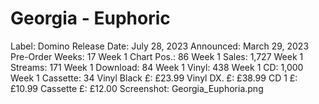 # Georgia - Euphoric

Label: Domino
Release Date: July 28, 2023
Announced: March 29, 2023
Pre-Order Weeks: 17
Week 1 Chart Pos.: 86
Week 1 Sales: 1,727
Week 1 Streams: 171
Week 1 Download: 84
Week 1 Vinyl: 438
Week 1 CD: 1,000
Week 1 Cassette: 34
Vinyl Black £: £23.99
Vinyl DX. £: £38.99
CD 1 £: £10.99
Cassette £: £12.00
Screenshot: Georgia_Euphoria.png